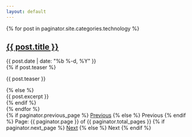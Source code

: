 ```yaml
---
layout: default
---
```


{% for post in paginator.site.categories.technology %}
  <div class="post">
    <h2 class="post-title">
      <a class="post-link" href="{{ post.url | prepend: site.baseurl }}">{{ post.title }}</a>
    </h2>
    <div class="post-meta">{{ post.date | date: "%b %-d, %Y" }}</div>
    {% if post.teaser %}
      <div class="post-teaser"><p>{{ post.teaser }}</p></div>
    {% else %}
      <div class="post-teaser">{{ post.excerpt }}</div>
    {% endif %}

  </div>
{% endfor %}

<!-- Pagination links -->
<div class="pagination">
  {% if paginator.previous_page %}
    <a href="{{ paginator.previous_page_path }}" class="previous">Previous</a>
  {% else %}
    <span class="previous">Previous</span>
  {% endif %}
  <span class="page_number ">Page: {{ paginator.page }} of {{ paginator.total_pages }}</span>
  {% if paginator.next_page %}
    <a href="{{ paginator.next_page_path }}" class="next">Next</a>
  {% else %}
    <span class="next ">Next</span>
  {% endif %}
</div>

<!-- footer -->
<ins class="adsbygoogle"
     style="display:inline-block;width:728px;height:90px"
     data-ad-client="ca-pub-2377540805505375"
     data-ad-slot="4233921032"></ins>
<script>
(adsbygoogle = window.adsbygoogle || []).push({});
</script>
